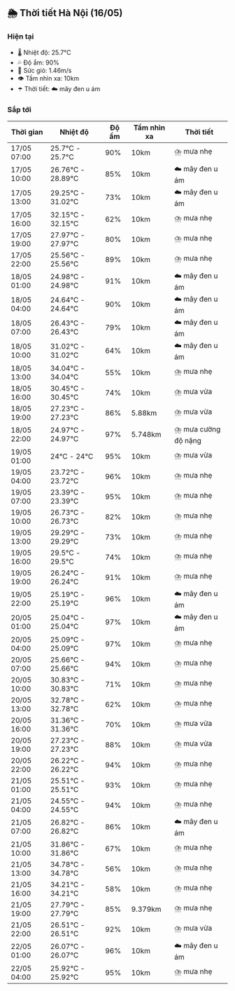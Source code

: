 ## 🌦️ Thời tiết Hà Nội (16/05)

### Hiện tại

- 🌡️ Nhiệt độ: 25.7℃
- 💦 Độ ẩm: 90%
- 💨 Sức gió: 1.46m/s
- 👁️ Tầm nhìn xa: 10km
- ☂️ Thời tiết: ☁️ mây đen u ám

### Sắp tới

| Thời gian | Nhiệt độ | Độ ẩm | Tầm nhìn xa | Thời tiết |
| --- | --- | --- | --- | --- |
| 17/05 07:00 | 25.7℃ - 25.7℃ | 90% | 10km | ⛈️ mưa nhẹ |
| 17/05 10:00 | 26.76℃ - 28.89℃ | 85% | 10km | ☁️ mây đen u ám |
| 17/05 13:00 | 29.25℃ - 31.02℃ | 73% | 10km | ☁️ mây đen u ám |
| 17/05 16:00 | 32.15℃ - 32.15℃ | 62% | 10km | ⛈️ mưa nhẹ |
| 17/05 19:00 | 27.97℃ - 27.97℃ | 80% | 10km | ⛈️ mưa nhẹ |
| 17/05 22:00 | 25.56℃ - 25.56℃ | 89% | 10km | ⛈️ mưa nhẹ |
| 18/05 01:00 | 24.98℃ - 24.98℃ | 91% | 10km | ☁️ mây đen u ám |
| 18/05 04:00 | 24.64℃ - 24.64℃ | 90% | 10km | ☁️ mây đen u ám |
| 18/05 07:00 | 26.43℃ - 26.43℃ | 79% | 10km | ☁️ mây đen u ám |
| 18/05 10:00 | 31.02℃ - 31.02℃ | 64% | 10km | ☁️ mây đen u ám |
| 18/05 13:00 | 34.04℃ - 34.04℃ | 55% | 10km | ⛈️ mưa nhẹ |
| 18/05 16:00 | 30.45℃ - 30.45℃ | 74% | 10km | ⛈️ mưa vừa |
| 18/05 19:00 | 27.23℃ - 27.23℃ | 86% | 5.88km | ⛈️ mưa vừa |
| 18/05 22:00 | 24.97℃ - 24.97℃ | 97% | 5.748km | ⛈️ mưa cường độ nặng |
| 19/05 01:00 | 24℃ - 24℃ | 95% | 10km | ⛈️ mưa vừa |
| 19/05 04:00 | 23.72℃ - 23.72℃ | 96% | 10km | ⛈️ mưa nhẹ |
| 19/05 07:00 | 23.39℃ - 23.39℃ | 95% | 10km | ⛈️ mưa nhẹ |
| 19/05 10:00 | 26.73℃ - 26.73℃ | 82% | 10km | ⛈️ mưa nhẹ |
| 19/05 13:00 | 29.29℃ - 29.29℃ | 73% | 10km | ⛈️ mưa nhẹ |
| 19/05 16:00 | 29.5℃ - 29.5℃ | 74% | 10km | ⛈️ mưa nhẹ |
| 19/05 19:00 | 26.24℃ - 26.24℃ | 91% | 10km | ⛈️ mưa nhẹ |
| 19/05 22:00 | 25.19℃ - 25.19℃ | 96% | 10km | ☁️ mây đen u ám |
| 20/05 01:00 | 25.04℃ - 25.04℃ | 97% | 10km | ☁️ mây đen u ám |
| 20/05 04:00 | 25.09℃ - 25.09℃ | 97% | 10km | ⛈️ mưa nhẹ |
| 20/05 07:00 | 25.66℃ - 25.66℃ | 94% | 10km | ⛈️ mưa nhẹ |
| 20/05 10:00 | 30.83℃ - 30.83℃ | 71% | 10km | ⛈️ mưa nhẹ |
| 20/05 13:00 | 32.78℃ - 32.78℃ | 62% | 10km | ⛈️ mưa nhẹ |
| 20/05 16:00 | 31.36℃ - 31.36℃ | 70% | 10km | ⛈️ mưa vừa |
| 20/05 19:00 | 27.23℃ - 27.23℃ | 88% | 10km | ⛈️ mưa vừa |
| 20/05 22:00 | 26.22℃ - 26.22℃ | 94% | 10km | ⛈️ mưa nhẹ |
| 21/05 01:00 | 25.51℃ - 25.51℃ | 93% | 10km | ⛈️ mưa nhẹ |
| 21/05 04:00 | 24.55℃ - 24.55℃ | 94% | 10km | ⛈️ mưa nhẹ |
| 21/05 07:00 | 26.82℃ - 26.82℃ | 86% | 10km | ☁️ mây đen u ám |
| 21/05 10:00 | 31.86℃ - 31.86℃ | 67% | 10km | ⛈️ mưa nhẹ |
| 21/05 13:00 | 34.78℃ - 34.78℃ | 56% | 10km | ⛈️ mưa nhẹ |
| 21/05 16:00 | 34.21℃ - 34.21℃ | 58% | 10km | ⛈️ mưa nhẹ |
| 21/05 19:00 | 27.79℃ - 27.79℃ | 85% | 9.379km | ⛈️ mưa nhẹ |
| 21/05 22:00 | 26.51℃ - 26.51℃ | 92% | 10km | ⛈️ mưa vừa |
| 22/05 01:00 | 26.07℃ - 26.07℃ | 96% | 10km | ☁️ mây đen u ám |
| 22/05 04:00 | 25.92℃ - 25.92℃ | 95% | 10km | ⛈️ mưa nhẹ |
